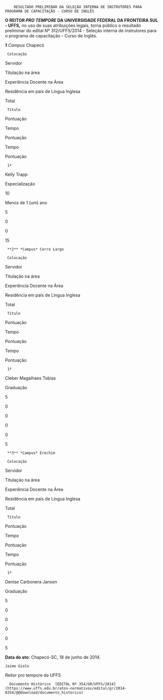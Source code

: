         RESULTADO PRELIMINAR DA SELEÇÃO INTERNA DE INSTRUTORES PARA PROGRAMA DE CAPACITAÇÃO - CURSO DE INGLÊS  

**O REITOR *PRO TEMPORE* DA UNIVERSIDADE FEDERAL DA FRONTEIRA SUL - UFFS,** no uso de suas atribuições legais, torna público o resultado preliminar do edital Nº 312/UFFS/2014 - Seleção interna de instrutores para o programa de capacitação - Curso de Inglês.

 **1** *Campus* Chapecó

     Colocação

   Servidor

   Titulação na área

   Experiência Docente na Área

   Residência em país de Língua Inglesa

   Total

     Título

   Pontuação

   Tempo

   Pontuação

   Tempo

   Pontuação

     1º 

   Kelly Trapp

   Especialização

   10

   Menos de 1 (um) ano

   5

   0

   0

   15

     **2** *Campus* Cerro Largo

     Colocação

   Servidor

   Titulação na área

   Experiência Docente na Área

   Residência em país de Língua Inglesa

   Total

     Título

   Pontuação

   Tempo

   Pontuação

   Tempo

   Pontuação

     1º 

   Cleber Magalhaes Tobias

   Graduação

   5

   0

   0

   0

   0

   5

     **3** *Campus* Erechim

     Colocação

   Servidor

   Titulação na área

   Experiência Docente na Área

   Residência em país de Língua Inglesa

   Total

     Título

   Pontuação

   Tempo

   Pontuação

   Tempo

   Pontuação

     1º 

   Denise Carbonera Jansen

   Graduação

   5

   0

   0

   0

   0

   5

      

   **Data do ato:** Chapecó-SC, 18 de junho de 2014.   
 

    Jaime Giolo   
 Reitor pro tempore da UFFS 

      Documento Histórico  [EDITAL Nº 354/GR/UFFS/2014](https://www.uffs.edu.br/atos-normativos/edital/gr/2014-0354/@@download/documento_historico)     
      